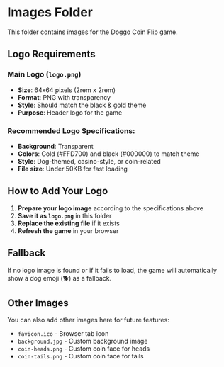 # Images Folder

This folder contains images for the Doggo Coin Flip game.

## Logo Requirements

### Main Logo (`logo.png`)
- **Size**: 64x64 pixels (2rem x 2rem)
- **Format**: PNG with transparency
- **Style**: Should match the black & gold theme
- **Purpose**: Header logo for the game

### Recommended Logo Specifications:
- **Background**: Transparent
- **Colors**: Gold (#FFD700) and black (#000000) to match theme
- **Style**: Dog-themed, casino-style, or coin-related
- **File size**: Under 50KB for fast loading

## How to Add Your Logo

1. **Prepare your logo image** according to the specifications above
2. **Save it as `logo.png`** in this folder
3. **Replace the existing file** if it exists
4. **Refresh the game** in your browser

## Fallback

If no logo image is found or if it fails to load, the game will automatically show a dog emoji (🐕) as a fallback.

## Other Images

You can also add other images here for future features:
- `favicon.ico` - Browser tab icon
- `background.jpg` - Custom background image
- `coin-heads.png` - Custom coin face for heads
- `coin-tails.png` - Custom coin face for tails
